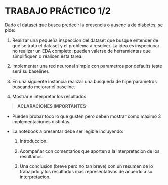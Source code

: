# TRABAJO PRÁCTICO 1/2

Dado el [dataset](https://www.kaggle.com/datasets/alexteboul/diabetes-health-indicators-dataset/data?select=diabetes_binary_5050split_health_indicators_BRFSS2015.csv) que busca predecir la presencia o ausencia de diabetes, se pide:

1. Realizar una pequeña inspeccion del dataset que busque entender de qué se trata el dataset y el problema a resolver. La idea es inspecionar no realizar un EDA completo, pueden valerse de herramientas que simplifiquen o realicen esta tarea.

2. Implementar una red neuronal simple con parametros por defaults (este será su baseline).

3. En una siguiente instancia realizar una busqueda de hiperparametros buscando mejorar el baseline.

4. Mostrar e interpretar los resultados.

> **ACLARACIONES IMPORTANTES:**

- Pueden probar todo lo que gusten pero deben mostrar como máximo 3 implementaciones distintas.

- La notebook a presentar debe ser legible incluyendo:

    1. Introduccion.

    2. Acompañar con comentarios que aporten a la interpretacion de los resultados.

    3. Una conclusion (breve pero no tan breve) con un resumen de lo trabajado y los resultados mas representativos de acuerdo a su interpretacion.

